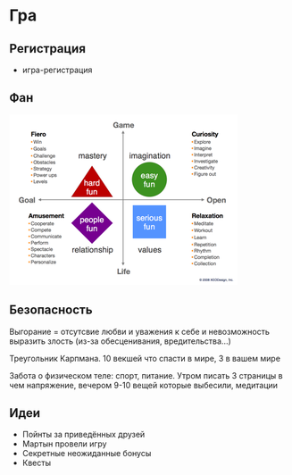 # Гра

## Регистрация

* игра-регистрация

## Фан

![](../../.gitbook/assets/image%20%2847%29.png)

## Безопасность

Выгорание = отсутсвие любви и уважения к себе и невозможность выразить злость \(из-за обесценивания, вредительства...\)

Треугольник Карпмана. 10 векшей что спасти в мире, 3 в вашем мире

Забота о физическом теле: спорт, питание. Утром писать 3 страницы в чем напряжение, вечером 9-10 вещей которые выбесили, медитации

## Идеи

* Пойнты за приведённых друзей
* Мартын провели игру
* Секретные неожиданные бонусы
* Квесты

